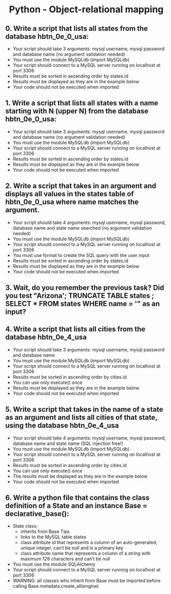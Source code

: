 # <center>Python - Object-relational mapping</center>

## 0. Write a script that lists all states from the database hbtn_0e_0_usa:

   * Your script should take 3 arguments: mysql username, mysql password and database name (no argument validation needed)
   * You must use the module MySQLdb (import MySQLdb)
   * Your script should connect to a MySQL server running on localhost at port 3306
   * Results must be sorted in ascending order by states.id
   * Results must be displayed as they are in the example below
   * Your code should not be executed when imported

## 1. Write a script that lists all states with a name starting with N (upper N) from the database hbtn_0e_0_usa:

   * Your script should take 3 arguments: mysql username, mysql password and database name (no argument validation needed)
   * You must use the module MySQLdb (import MySQLdb)
   * Your script should connect to a MySQL server running on localhost at port 3306
   * Results must be sorted in ascending order by states.id
   * Results must be displayed as they are in the example below
   * Your code should not be executed when imported

## 2. Write a script that takes in an argument and displays all values in the states table of hbtn_0e_0_usa where name matches the argument.

   * Your script should take 4 arguments: mysql username, mysql password, database name and state name searched (no argument validation needed)
   * You must use the module MySQLdb (import MySQLdb)
   * Your script should connect to a MySQL server running on localhost at port 3306
   * You must use format to create the SQL query with the user input
   * Results must be sorted in ascending order by states.id
   * Results must be displayed as they are in the example below
   * Your code should not be executed when imported

## 3. Wait, do you remember the previous task? Did you test "Arizona'; TRUNCATE TABLE states ; SELECT * FROM states WHERE name = '" as an input?

## 4. Write a script that lists all cities from the database hbtn_0e_4_usa

   * Your script should take 3 arguments: mysql username, mysql password and database name
   * You must use the module MySQLdb (import MySQLdb)
   * Your script should connect to a MySQL server running on localhost at port 3306
   * Results must be sorted in ascending order by cities.id
   * You can use only execute() once
   * Results must be displayed as they are in the example below
   * Your code should not be executed when imported

## 5. Write a script that takes in the name of a state as an argument and lists all cities of that state, using the database hbtn_0e_4_usa

   * Your script should take 4 arguments: mysql username, mysql password, database name and state name (SQL injection free!)
   * You must use the module MySQLdb (import MySQLdb)
   * Your script should connect to a MySQL server running on localhost at port 3306
   * Results must be sorted in ascending order by cities.id
   * You can use only execute() once
   * The results must be displayed as they are in the example below
   * Your code should not be executed when imported

## 6. Write a python file that contains the class definition of a State and an instance Base = declarative_base():

   * State class:
       * inherits from Base Tips
       * links to the MySQL table states
       * class attribute id that represents a column of an auto-generated, unique integer, can’t be null and is a primary key
       * class attribute name that represents a column of a string with maximum 128 characters and can’t be null
   * You must use the module SQLAlchemy
   * Your script should connect to a MySQL server running on localhost at port 3306
   * WARNING: all classes who inherit from Base must be imported before calling Base.metadata.create_all(engine)
